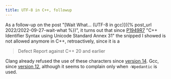 ```yaml
---
title: UTF-8 in C++, followup
---
```


As a follow-up on the post "[Wait What... (UTF-8 in gcc)]({% post_url 2022/2022-09-27-wait-what %})", it turns out that since [P1949R7](https://wg21.link/p1949r7) "C++ Identifier Syntax using Unicode Standard Annex 31" the snipped I showed is not allowed anymore in C++, retroactively, since it is a

> Defect Report against C++ 20 and earlier

Clang already refused the use of these characters since [version 14](https://github.com/llvm/llvm-project/issues/54732). Gcc, since [version 12](https://gcc.gnu.org/bugzilla/show_bug.cgi?id=100977), although it seems to complain only when `-Wpedantic` is used.
